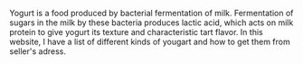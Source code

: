 Yogurt is a food produced by bacterial fermentation of milk. Fermentation of sugars in the milk by these bacteria produces lactic acid, which acts on milk protein to give yogurt its texture and characteristic tart flavor. In this website, I have a list of different kinds of yougart and how to get them from seller's adress.
